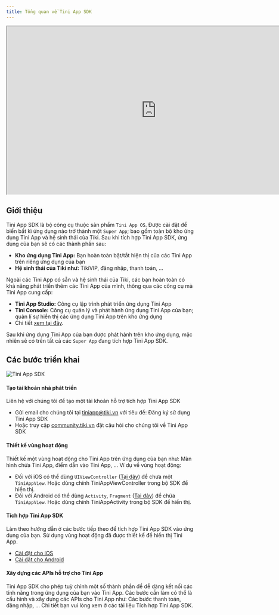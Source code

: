 ```yaml
---
title: Tổng quan về Tini App SDK
---
```


<!-- <img src="/img/TiniApp_Development_to_End_users_diagram.png" width="700px" alt="Tini App SDK"/> -->
<iframe width="800" height="450" src="https://www.figma.com/embed?embed_host=share&url=https%3A%2F%2Fwww.figma.com%2Fproto%2FRBKId028r1sdqChrPoDpPm%2F%255BPublic%255D-Tini-OS%3Fpage-id%3D0%25253A1%26node-id%3D1%253A78586%26scaling%3Dmin-zoom%26starting-point-node-id%3D1%253A78586" allowfullscreen></iframe>

## Giới thiệu



Tini App SDK là bộ công cụ thuộc sản phẩm `Tini App OS`. Được cài đặt để biến bất kì ứng dụng nào trở thành một `Super App`; bao gồm toàn bộ kho ứng dụng Tini App và hệ sinh thái của Tiki. Sau khi tích hợp Tini App SDK, ứng dụng của bạn sẽ có các thành phần sau:

- **Kho ứng dụng Tini App:** Bạn hoàn toàn bật/tắt hiện thị của các Tini App trên riêng ứng dụng của bạn
- **Hệ sinh thái của Tiki như:** TikiVIP, đăng nhập, thanh toán, ...

Ngoài các Tini App có sẵn và hệ sinh thái của Tiki, các bạn hoàn toàn có khả năng phát triển thêm các Tini App của mình, thông qua các công cụ mà Tini App cung cấp:

- **Tini App Studio:** Công cụ lập trình phát triển ứng dụng Tini App
- **Tini Console:** Công cụ quản lý và phát hành ứng dụng Tini App của bạn; quản lí sự hiển thị các ứng dụng Tini App trên kho ứng dụng
- Chi tiết [xem tại đây](https://developers.tiki.vn/docs/development/studio/overview).

Sau khi ứng dụng Tini App của bạn được phát hành trên kho ứng dụng, mặc nhiên sẽ có trên tất cả các `Super App` đang tích hợp Tini App SDK.

## Các bước triển khai

<img src="/img/sdk/tini-app-sdk-step.png"  alt="Tini App SDK"/>

#### Tạo tài khoản nhà phát triển

Liên hệ với chúng tôi để tạo một tài khoản hỗ trợ tích hợp Tini App SDK

- Gửi email cho chúng tôi tại tiniapp@tiki.vn với tiêu đề: Đăng ký sử dụng Tini App SDK
- Hoặc truy cập [community.tiki.vn](https://community.tiki.vn) đặt câu hỏi cho chúng tôi về Tini App SDK

#### Thiết kế vùng hoạt động

Thiết kế một vùng hoạt động cho Tini App trên ứng dụng của bạn như: Màn hình chứa Tini App, điểm dẫn vào Tini App, ... Ví dụ về vùng hoạt động:

- Đối với iOS có thể dùng `UIViewController` ([Tại đây](https://developer.apple.com/documentation/uikit/uiviewcontroller)) để chưa một `TiniAppView`. Hoặc dùng chính TiniAppViewController trong bộ SDK để hiển thị.
- Đối với Android có thể dùng `Activity`, `Fragment` ([Tại đây](https://developer.android.com/reference/android/app/Activity)) để chứa `TiniAppView`. Hoặc dùng chính TiniAppActivity trong bộ SDK để hiển thị.

#### Tích hợp Tini App SDK

Làm theo hướng dẫn ở các bước tiếp theo để tích hợp Tini App SDK vào ứng dụng của bạn. Sử dụng vùng hoạt động đã được thiết kế để hiển thị Tini App.

- [Cài đặt cho iOS](/docs/sdk/setup-for-ios)
- [Cài đặt cho Android](/docs/sdk/setup-for-android)
<!-- - [Cài đặt cho React-Native](/docs/sdk/setup-for-react-native) -->

#### Xây dựng các APIs hỗ trợ cho Tini App

Tini App SDK cho phép tuỳ chỉnh một số thành phần để dễ dàng kết nối các tính năng trong ứng dụng của bạn vào Tini App. Các bước cần làm có thể là cấu hình và xây dựng các APIs cho Tini App như: Các bước thanh toán, đăng nhập, ... Chi tiết bạn vui lòng xem ở các tài liệu Tích hợp Tini App SDK.
